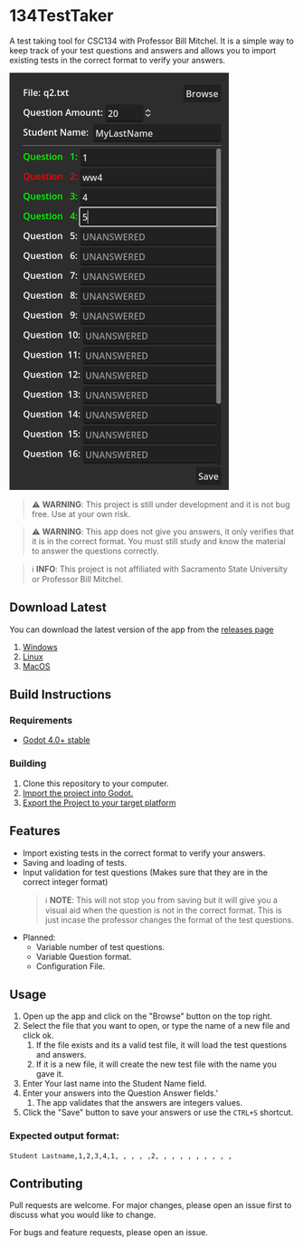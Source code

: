 # 134TestTaker
A test taking tool for CSC134 with Professor Bill Mitchel. It is a simple way to keep track of your test questions and answers and allows you to import existing tests in the correct format to verify your answers.

![](docs/app1.png)

> :warning: **WARNING**: This project is still under development and it is not bug free. Use at your own risk.

> :warning: **WARNING**: This app does not give you answers, it only verifies that it is in the correct format. You must still study and know the material to answer the questions correctly.

> :information_source: **INFO**: This project is not affiliated with Sacramento State University or Professor Bill Mitchel. 

## Download Latest
You can download the latest version of the app from the [releases page](https://github.com/kyperbelt/134TestTaker/releases/tag/v0.0.1)
1. [Windows](https://github.com/kyperbelt/134TestTaker/releases/download/v0.0.1/134QuizTaker.exe)
2. [Linux](https://github.com/kyperbelt/134TestTaker/releases/download/v0.0.1/134QuizTaker.x86_64)
3. [MacOS](https://github.com/kyperbelt/134TestTaker/releases/download/v0.0.1/134QuizTaker.zip)

## Build Instructions

### Requirements
* [Godot 4.0+ stable](https://godotengine.org/download)
  
### Building
1. Clone this repository to your computer.
2. [Import the project into Godot.](https://docs.godotengine.org/en/stable/tutorials/editor/project_manager.html#opening-and-importing-projects)
3. [Export the Project to your target platform](https://docs.godotengine.org/en/stable/tutorials/export/exporting_projects.html)


## Features
* Import existing tests in the correct format to verify your answers.
* Saving and loading of tests.
* Input validation for test questions (Makes sure that they are in the correct integer format)
    > :information_source: **NOTE**: This will not stop you from saving but it will give you a visual aid when the question is not in the correct format. This is just incase the professor changes the format of the test questions.
* Planned:
  * Variable number of test questions.
  * Variable Question format.
  * Configuration File.

## Usage

1. Open up the app and click on the "Browse" button on the top right.
2. Select the file that you want to open, or type the name of a new file and click ok.
   1. If the file exists and its a valid test file, it will load the test questions and answers.
   2. If it is a new file, it will create the new test file with the name you gave it.
3. Enter Your last name into the Student Name field.
4. Enter your answers into the Question Answer fields.'
   1. The app validates that the answers are integers values.
5. Click the "Save" button to save your answers or use the `CTRL+S` shortcut.

### Expected output format: 
```
Student Lastname,1,2,3,4,1, , , , ,2, , , , , , , , , , 
```

## Contributing
Pull requests are welcome. For major changes, please open an issue first to discuss what you would like to change.

For bugs and feature requests, please open an issue.



